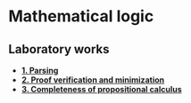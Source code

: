# Mathematical logic

## Laboratory works

- **[1. Parsing](https://github.com/DMozhevitin/ITMO/tree/main/math-logic/TaskA)**
- **[2. Proof verification and minimization](https://github.com/DMozhevitin/ITMO/tree/main/math-logic/TaskB)**
- **[3. Сompleteness of propositional calculus](https://github.com/DMozhevitin/ITMO/tree/main/math-logic/TaskD)**
